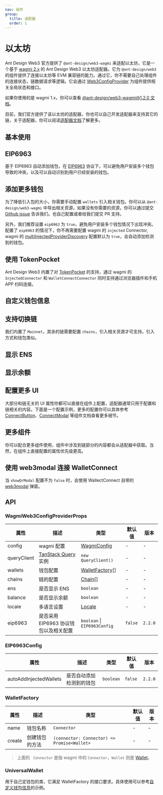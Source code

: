 ```yaml
---
nav: 组件
group:
  title: 适配器
  order: 1
---
```


# 以太坊

Ant Design Web3 官方提供了 `@ant-design/web3-wagmi` 来适配以太坊，它是一个基于 [wagmi 2.x](https://wagmi.sh/) 的 Ant Design Web3 以太坊适配器。它为 `@ant-design/web3` 的组件提供了连接以太坊等 EVM 兼容链的能力。通过它，你不需要自己处理组件的连接状态，链数据请求等逻辑。它会通过 [Web3ConfigProvider](../web3-config-provider/index.zh-CN.md) 为组件提供相关全局状态和接口。

如果你使用的是 wagmi 1.x，你可以查看 [@ant-design/web3-wagmi@1.2.0 文档](https://github.com/ant-design/ant-design-web3/blob/f7c9d51086f82b13a9cf94353b999348e17001de/packages/web3/src/wagmi/index.zh-CN.md)。

目前，我们官方提供了该以太坊的适配器，你也可以自己开发适配器来支持其它的链，关于适配器，你可以阅读[适配器文档](../../../../docs/guide/adapter.zh-CN.md)了解更多。

## 基本使用

<code src="./demos/basic.tsx"></code>

## EIP6963

基于 EIP6963 自动添加钱包，在 [EIP6963](https://eips.ethereum.org/EIPS/eip-6963) 协议下，可以避免用户安装多个钱包导致的冲突，以及可以自动识别到用户已经安装的钱包。

<code src="./demos/eip6963.tsx"></code>

## 添加更多钱包

为了降低引入包的大小，你需要手动配置 `wallets` 引入相关钱包。你可以从 `@ant-design/web3-wagmi` 中导出相关资源，如果没有你需要的资源，你可以通过提交 [Github issue](https://github.com/ant-design/ant-design-web3/issues) 告诉我们。也自己配置或者给我们提交 PR 支持。

另外，我们推荐设置 `eip6963` 为 `true`，避免用户安装多个钱包情况下出现冲突。配置了 `eip6963` 的情况下，你不再需要配置 wagmi 的 `injected` Connector, wagmi 的 [multiInjectedProviderDiscovery](https://wagmi.sh/core/api/createConfig#multiinjectedproviderdiscovery) 配置默认为 `true`，会自动添加检测到的钱包。

<code src="./demos/more-wallets.tsx"></code>

## 使用 TokenPocket

Ant Design Web3 内置了对 [TokenPocket](https://www.tokenpocket.pro/) 的支持，通过 wagmi 的 `InjectedConnector` 和 `WalletConnectConnector` 同时支持通过浏览器插件和手机 APP 扫码连接。

<code src="./demos/token-pocket"></code>

## 自定义钱包信息

<code src="./demos/custom-wallet"></code>

## 支持切换链

我们内置了 `Mainnet`，其余的链需要配置 `chains`，引入相关资源才可支持。引入方式和钱包类似。

<code src="./demos/chains.tsx"></code>

## 显示 ENS

<code src="./demos/name.tsx"></code>

## 显示余额

<code src="./demos/balance.tsx"></code>

## 配置更多 UI

大部分和链无关的 UI 属性你都可以直接在组件上配置，适配器通常只用于配置和链相关的内容。下面是一个配置示例，更多的配置你可以具体参考 [ConnectButton](../connect-button/index.zh-CN.md)、[ConnectModal](../connect-modal/index.zh-CN.md) 等组件文档查看更多细节。

<code src="./demos/uiconfig.tsx"></code>

## 更多组件

你可以配合更多组件使用，组件中涉及到链部分的内容都会从适配器中获取。当然，在组件上直接配置的属性优先级更高。

<code src="./demos/more-components.tsx"></code>

## 使用 web3modal 连接 WalletConnect

当 `showQrModal` 配置不为 `false` 时，会使用 WallectConnect 自带的 [web3modal](https://web3modal.com/) 弹窗。

<code src="./demos/web3modal.tsx"></code>

## API

### WagmiWeb3ConfigProviderProps

| 属性 | 描述 | 类型 | 默认值 | 版本 |
| --- | --- | --- | --- | --- |
| config | wagmi 配置 | [WagmiConfig](https://wagmi.sh/core/config) | - | - |
| queryClient | [TanStack Query](https://wagmi.sh/react/guides/tanstack-query) 实例 | `new QueryClient()` | - | - |
| wallets | 钱包配置 | [WalletFactory](#walletfactory)\[\] | - | - |
| chains | 链的配置 | [Chain](./types#chain)\[\] | - | - |
| ens | 是否显示 ENS | `boolean` | - | - |
| balance | 是否显示余额 | `boolean` | - | - |
| locale | 多语言设置 | [Locale](https://github.com/ant-design/ant-design-web3/blob/main/packages/common/src/locale/zh_CN.ts) | - | - |
| eip6963 | 是否采用 EIP6963 协议钱包以及相关配置 | `boolean` \| `EIP6963Config` | `false` | `2.2.0` |

### EIP6963Config

| 属性                   | 描述                     | 类型      | 默认值  | 版本    |
| ---------------------- | ------------------------ | --------- | ------- | ------- |
| autoAddInjectedWallets | 是否自动添加检测到的钱包 | `boolean` | `false` | `2.2.0` |

### WalletFactory

| 属性   | 描述           | 类型                                        | 默认值 | 版本 |
| ------ | -------------- | ------------------------------------------- | ------ | ---- |
| name   | 钱包名称       | `Connector`                                 | -      | -    |
| create | 创建钱包的方法 | `(connector: Connector) => Promise<Wallet>` | -      | -    |

> 上面的 ` Connector` 是指 wagmi 中的 `Connector`，`Wallet` 则是 [Wallet](./types#wallet)。

### UniversalWallet

用于自己定钱包的类，它满足 WalletFactory 的接口要求。具体使用可以参考[自定义钱包信息](#自定义钱包信息)的示例。
